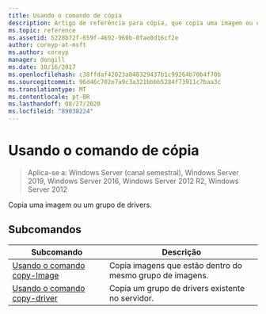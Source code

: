 ```yaml
---
title: Usando o comando de cópia
description: Artigo de referência para cópia, que copia uma imagem ou um grupo de drivers.
ms.topic: reference
ms.assetid: 5228b72f-659f-4692-960b-0fae0d16cf2e
author: coreyp-at-msft
ms.author: coreyp
manager: dongill
ms.date: 10/16/2017
ms.openlocfilehash: c38ffdaf42023a048329437b1c99264b70b4f70b
ms.sourcegitcommit: 96d46c702e7a9c3a321bbbb5284f73911c7baa3c
ms.translationtype: MT
ms.contentlocale: pt-BR
ms.lasthandoff: 08/27/2020
ms.locfileid: "89038224"
---
```

# <a name="using-the-copy-command"></a>Usando o comando de cópia

> Aplica-se a: Windows Server (canal semestral), Windows Server 2019, Windows Server 2016, Windows Server 2012 R2, Windows Server 2012

Copia uma imagem ou um grupo de drivers.

## <a name="subcommands"></a>Subcomandos
|Subcomando|Descrição|
|-------|--------|
|[Usando o comando copy-Image](using-the-copy-image-command.md)|Copia imagens que estão dentro do mesmo grupo de imagens.|
|[Usando o comando copy-driver](using-the-copy-drivergroup-command.md)|Copia um grupo de drivers existente no servidor.|
